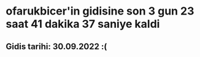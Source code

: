 # ofarukbicer'in gidisine son 3 gun 23 saat 41 dakika 37 saniye kaldi

## Gidis tarihi: 30.09.2022 :(